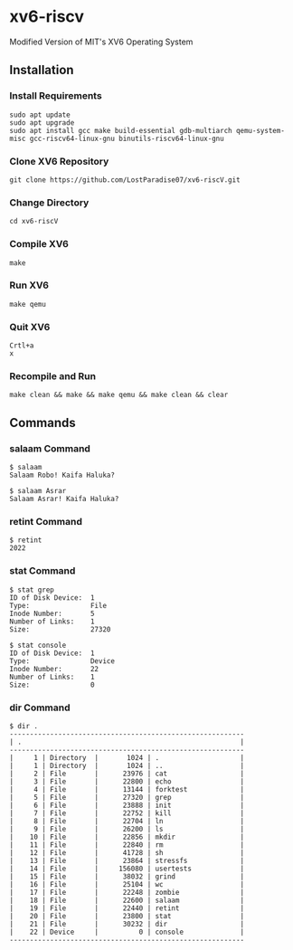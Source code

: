 # xv6-riscv
Modified Version of MIT's XV6 Operating System

## Installation
### Install Requirements
```
sudo apt update
sudo apt upgrade
sudo apt install gcc make build-essential gdb-multiarch qemu-system-misc gcc-riscv64-linux-gnu binutils-riscv64-linux-gnu
```

### Clone XV6 Repository
```
git clone https://github.com/LostParadise07/xv6-riscV.git
```

### Change Directory
```
cd xv6-riscV
```

### Compile XV6
```
make
```

### Run XV6
```
make qemu
```

### Quit XV6
```
Crtl+a
x
```

### Recompile and Run
```
make clean && make && make qemu && make clean && clear
```

## Commands
### salaam Command
```
$ salaam
Salaam Robo! Kaifa Haluka?
```

```
$ salaam Asrar
Salaam Asrar! Kaifa Haluka?
```

### retint Command
```
$ retint
2022
```

### stat Command
```
$ stat grep
ID of Disk Device:  1
Type:               File
Inode Number:       5
Number of Links:    1
Size:               27320
```

```
$ stat console
ID of Disk Device:  1
Type:               Device
Inode Number:       22
Number of Links:    1
Size:               0
```

### dir Command
```
$ dir .
----------------------------------------------------------
| .                                                      |
----------------------------------------------------------
|     1 | Directory  |       1024 | .                    |
|     1 | Directory  |       1024 | ..                   |
|     2 | File       |      23976 | cat                  |
|     3 | File       |      22800 | echo                 |
|     4 | File       |      13144 | forktest             |
|     5 | File       |      27320 | grep                 |
|     6 | File       |      23888 | init                 |
|     7 | File       |      22752 | kill                 |
|     8 | File       |      22704 | ln                   |
|     9 | File       |      26200 | ls                   |
|    10 | File       |      22856 | mkdir                |
|    11 | File       |      22840 | rm                   |
|    12 | File       |      41728 | sh                   |
|    13 | File       |      23864 | stressfs             |
|    14 | File       |     156080 | usertests            |
|    15 | File       |      38032 | grind                |
|    16 | File       |      25104 | wc                   |
|    17 | File       |      22248 | zombie               |
|    18 | File       |      22600 | salaam               |
|    19 | File       |      22440 | retint               |
|    20 | File       |      23800 | stat                 |
|    21 | File       |      30232 | dir                  |
|    22 | Device     |          0 | console              |
----------------------------------------------------------
```
